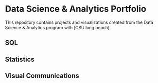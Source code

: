 
# Data Science & Analytics Portfolio
This repository contains projects and visualizations created from the Data Science & Analytics program with [CSU long beach].

## SQL

## Statistics

## Visual Communications
